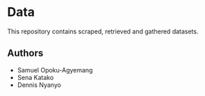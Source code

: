 # Data
This repository contains scraped, retrieved and gathered datasets.

## Authors
* Samuel Opoku-Agyemang
* Sena Katako
* Dennis Nyanyo
 
